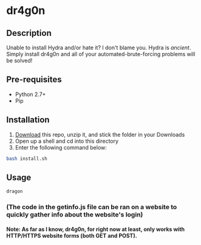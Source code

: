 dr4g0n
======
## Description
Unable to install Hydra and/or hate it? I don't blame you. Hydra is *ancient*. Simply install dr4g0n and all of your automated-brute-forcing problems will be solved!
## Pre-requisites
- Python 2.7+
- Pip
## Installation
1. [Download](https://github.com/rydergibson/dr4g0n/archive/master.zip) this repo, unzip it, and stick the folder in your Downloads
2. Open up a shell and cd into this directory
3. Enter the following command below:
```bash
bash install.sh
```
## Usage
```bash
dragon
```
### (The code in the getinfo.js file can be ran on a website to quickly gather info about the website's login)
#### Note: As far as I know, dr4g0n, for right now at least, only works with HTTP/HTTPS website forms (both GET and POST).
